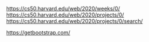 https://cs50.harvard.edu/web/2020/weeks/0/
https://cs50.harvard.edu/web/2020/projects/0/
https://cs50.harvard.edu/web/2020/projects/0/search/


https://getbootstrap.com/